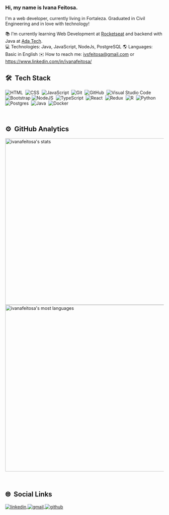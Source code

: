 ### Hi, my name is Ivana Feitosa.

I'm a web developer, currently living in Fortaleza. Graduated in Civil Engineering and in love with technology!

📚 I'm currently learning Web Development at <a href="https://www.rocketseat.com.br/">Rocketseat</a> and backend with Java at <a href="https://ada.tech/">Ada Tech</a>.
<br>
💻 Technologies: Java, JavaScript, NodeJs, PostgreSQL
🌎 Languages: Basic in English
✉️ How to reach me: ivsfeitosa@gmail.com or https://www.linkedin.com/in/ivanafeitosa/

## 🛠 &nbsp;Tech Stack

![HTML](https://img.shields.io/badge/-HTML-05122A?style=flat&logo=HTML5)&nbsp;
![CSS](https://img.shields.io/badge/-CSS-05122A?style=flat&logo=CSS3&logoColor=1572B6)&nbsp;
![JavaScript](https://img.shields.io/badge/-JavaScript-05122A?style=flat&logo=javascript)&nbsp;
![Git](https://img.shields.io/badge/-Git-05122A?style=flat&logo=git)&nbsp;
![GitHub](https://img.shields.io/badge/-GitHub-05122A?style=flat&logo=github)&nbsp;
![Visual Studio Code](https://img.shields.io/badge/-Visual%20Studio%20Code-05122A?style=flat&logo=visual-studio-code&logoColor=007ACC)&nbsp;
![Bootstrap](https://img.shields.io/badge/Bootstrap-05122A?style=flat&logo=bootstrap)
![NodeJS](https://img.shields.io/badge/Node.js-05122A?style=flat&logo=node.js)&nbsp;
![TypeScript](https://img.shields.io/badge/TypeScript-05122A?style=flat&logo=typescript)&nbsp;
![React](https://img.shields.io/badge/React-05122A?style=flat&logo=react)&nbsp;
![Redux](https://img.shields.io/badge/Redux-05122A?style=flat&logo=redux)&nbsp;
![R](https://img.shields.io/badge/R-05122A?style=flat&logo=r)&nbsp;
![Python](https://img.shields.io/badge/Python-05122A?style=flat&logo=python)&nbsp;
![Postgres](https://img.shields.io/badge/Postgres-05122A?style=flat&logo=postgresql&logoColor=white)&nbsp;
![Java](https://img.shields.io/badge/Java-05122A?style=flat&logo=java&logoColor=white)&nbsp;
![Docker](https://img.shields.io/badge/Docker-05122A?style=flat&logo=docker&logoColor=white)&nbsp;

<br>

## ⚙️ &nbsp;GitHub Analytics

<p align="left">
<img width="530em" src="https://github-readme-stats.vercel.app/api?username=ivanafeitosa&show_icons=true&theme=vision-friendly-dark" alt="ivanafeitosa's stats"/>
<img width="530em" src="https://github-readme-stats.vercel.app/api/top-langs/?username=ivanafeitosa&layout=compact&theme=vision-friendly-dark" alt="ivanafeitosa's most languages"/>
</p>

<br>

## 🌐 &nbsp;Social Links

<p>
<a href="https://linkedin.com/in/ivanafeitosa" target="_blank">
  <img align="center" src="https://img.shields.io/badge/-LinkedIn-blue?style=flat&logo=linkedin" alt="linkedin"/>
</a>
<a href="mailto:ivsfeitosa@gmail.com" target="_blank">
 <img align="center" src="https://img.shields.io/badge/-Gmail-FF0000?style=flat-square&logo=Gmail&logoColor=white&link=mailto:SEU-EMAIL" alt="gmail"/>
</a>
<a href="https://github.com/ivanafeitosa/">
  <img align="center" src="https://img.shields.io/github/followers/ivanafeitosa?label=follow&style=social" alt="github"/>  
</a>
</p>

<!--
**ivanafeitosa/ivanafeitosa** is a ✨ _special_ ✨ repository because its `README.md` (this file) appears on your GitHub profile.

Here are some ideas to get you started:

- 🔭 I’m currently working on ...
- 🌱 I’m currently learning ...
- 👯 I’m looking to collaborate on ...
- 🤔 I’m looking for help with ...
- 💬 Ask me about ...
- 📫 How to reach me: ...
- 😄 Pronouns: ...
- ⚡ Fun fact: ...
-->
